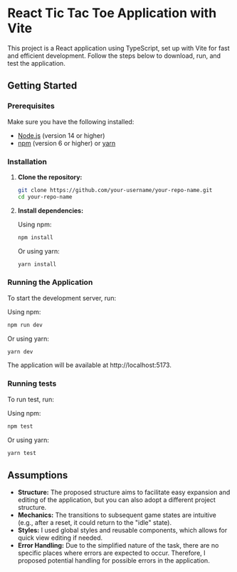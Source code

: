 # React Tic Tac Toe Application with Vite

This project is a React application using TypeScript, set up with Vite for fast and efficient development. Follow the steps below to download, run, and test the application.

## Getting Started

### Prerequisites

Make sure you have the following installed:

- [Node.js](https://nodejs.org/) (version 14 or higher)
- [npm](https://www.npmjs.com/) (version 6 or higher) or [yarn](https://yarnpkg.com/)

### Installation

1. **Clone the repository:**

   ```bash
   git clone https://github.com/your-username/your-repo-name.git
   cd your-repo-name
   ```

2. **Install dependencies:**

   Using npm:

   ```bash
   npm install
   ```

   Or using yarn:

   ```bash
   yarn install
   ```

### Running the Application

To start the development server, run:

Using npm:

```bash
npm run dev
```

Or using yarn:

```bash
yarn dev
```

The application will be available at http://localhost:5173.

### Running tests

To run test, run:

Using npm:

```bash
npm test
```

Or using yarn:

```bash
yarn test
```

## Assumptions

- **Structure:** The proposed structure aims to facilitate easy expansion and editing of the application, but you can also adopt a different project structure.
- **Mechanics:** The transitions to subsequent game states are intuitive (e.g., after a reset, it could return to the "idle" state).
- **Styles:** I used global styles and reusable components, which allows for quick view editing if needed.
- **Error Handling:** Due to the simplified nature of the task, there are no specific places where errors are expected to occur. Therefore, I proposed potential handling for possible errors in the application.
